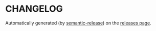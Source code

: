 # CHANGELOG

Automatically generated (by [semantic-release](https://github.com/semantic-release/semantic-release)) on the [releases page](https://github.com/iamturns/iamturns-scripts/releases).
